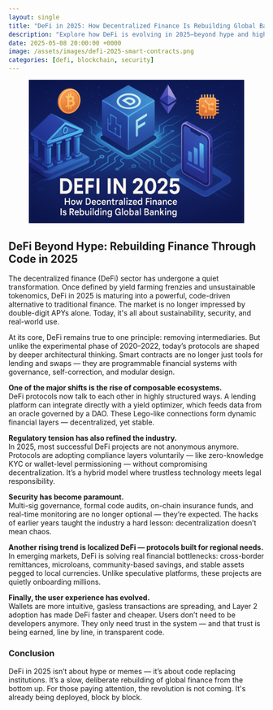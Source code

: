 ```yaml
---
layout: single
title: "DeFi in 2025: How Decentralized Finance Is Rebuilding Global Banking"
description: "Explore how DeFi is evolving in 2025—beyond hype and high yields—into a secure, compliant, scalable financial alternative powered by smart contracts."
date: 2025-05-08 20:00:00 +0000
image: /assets/images/defi-2025-smart-contracts.png
categories: [defi, blockchain, security]
---
```


<figure style="text-align: center;">
  <img src="/assets/images/defi-2025-smart-contracts.png" alt="DeFi Beyond Hype: Rebuilding Finance Through Code in 2025" width="1024" style="max-width:100%; height:auto;" />
</figure>

## DeFi Beyond Hype: Rebuilding Finance Through Code in 2025

The decentralized finance (DeFi) sector has undergone a quiet transformation. Once defined by yield farming frenzies and unsustainable tokenomics, DeFi in 2025 is maturing into a powerful, code-driven alternative to traditional finance. The market is no longer impressed by double-digit APYs alone. Today, it's all about sustainability, security, and real-world use.

At its core, DeFi remains true to one principle: removing intermediaries. But unlike the experimental phase of 2020–2022, today’s protocols are shaped by deeper architectural thinking. Smart contracts are no longer just tools for lending and swaps — they are programmable financial systems with governance, self-correction, and modular design.

**One of the major shifts is the rise of composable ecosystems.**  
DeFi protocols now talk to each other in highly structured ways. A lending platform can integrate directly with a yield optimizer, which feeds data from an oracle governed by a DAO. These Lego-like connections form dynamic financial layers — decentralized, yet stable.

**Regulatory tension has also refined the industry.**  
In 2025, most successful DeFi projects are not anonymous anymore. Protocols are adopting compliance layers voluntarily — like zero-knowledge KYC or wallet-level permissioning — without compromising decentralization. It’s a hybrid model where trustless technology meets legal responsibility.

**Security has become paramount.**  
Multi-sig governance, formal code audits, on-chain insurance funds, and real-time monitoring are no longer optional — they’re expected. The hacks of earlier years taught the industry a hard lesson: decentralization doesn’t mean chaos.

**Another rising trend is localized DeFi — protocols built for regional needs.**  
In emerging markets, DeFi is solving real financial bottlenecks: cross-border remittances, microloans, community-based savings, and stable assets pegged to local currencies. Unlike speculative platforms, these projects are quietly onboarding millions.

**Finally, the user experience has evolved.**  
Wallets are more intuitive, gasless transactions are spreading, and Layer 2 adoption has made DeFi faster and cheaper. Users don’t need to be developers anymore. They only need trust in the system — and that trust is being earned, line by line, in transparent code.

### Conclusion

DeFi in 2025 isn’t about hype or memes — it’s about code replacing institutions. It’s a slow, deliberate rebuilding of global finance from the bottom up. For those paying attention, the revolution is not coming. It's already being deployed, block by block.
